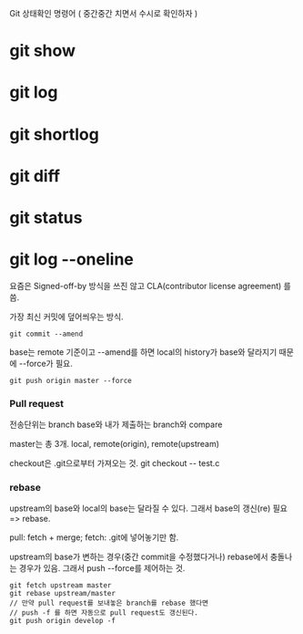 Git 상태확인 명령어
( 중간중간 치면서 수시로 확인하자 )
# git show
# git log
# git shortlog
# git diff
# git status
# git log --oneline

요즘은 Signed-off-by 방식을 쓰진 않고 CLA(contributor license agreement) 를 씀.

가장 최신 커밋에 덮어씌우는 방식.
```
git commit --amend
```

base는 remote 기준이고 --amend를 하면 local의 history가 base와 달라지기 때문에 --force가 필요.
```
git push origin master --force
```

### Pull request
전송단위는 branch
base와 내가 제출하는 branch와 compare


master는 총 3개. local, remote(origin), remote(upstream)


checkout은 .git으로부터 가져오는 것.
git checkout -- test.c

### rebase
upstream의 base와 local의 base는 달라질 수 있다. 그래서 base의 갱신(re) 필요 => rebase.

pull: fetch + merge;
fetch: .git에 넣어놓기만 함.

upstream의 base가 변하는 경우(중간 commit을 수정했다거나) rebase에서 충돌나는 경우가 있음. 그래서 push --force를 제어하는 것.

```
git fetch upstream master
git rebase upstream/master
// 만약 pull request를 보내놓은 branch를 rebase 했다면
// push -f 를 하면 자동으로 pull request도 갱신된다.
git push origin develop -f
```
